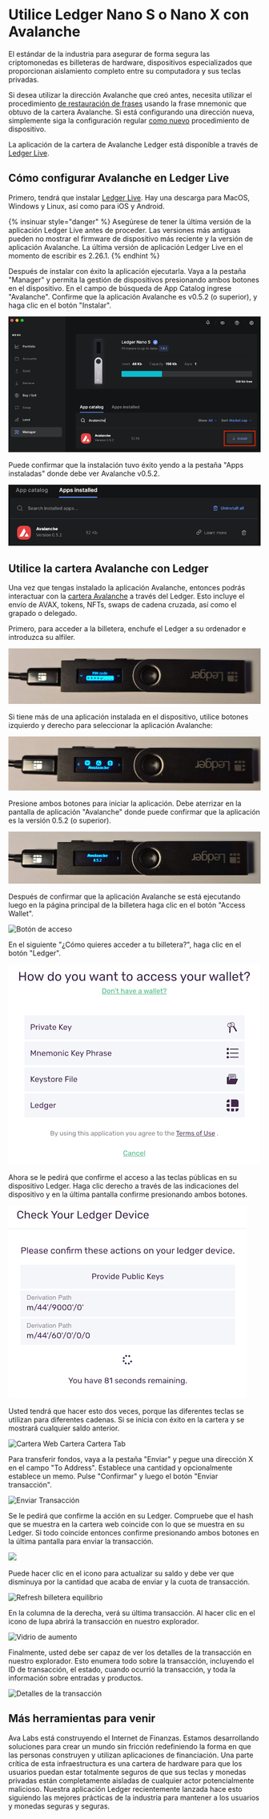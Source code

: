 # Utilice Ledger Nano S o Nano X con Avalanche

El estándar de la industria para asegurar de forma segura las criptomonedas es billeteras de hardware, dispositivos especializados que proporcionan aislamiento completo entre su computadora y sus teclas privadas.

Si desea utilizar la dirección Avalanche que creó antes, necesita utilizar el procedimiento [de restauración de frases](https://support.ledger.com/hc/en-us/articles/360005434914) usando la frase mnemonic que obtuvo de la cartera Avalanche. Si está configurando una dirección nueva, simplemente siga la configuración regular [como nuevo](https://support.ledger.com/hc/en-us/articles/360000613793-Set-up-as-new-device) procedimiento de dispositivo.

La aplicación de la cartera de Avalanche Ledger está disponible a través de [Ledger Live](https://www.ledger.com/ledger-live).

## Cómo configurar Avalanche en Ledger Live<a id="1c80"></a>

Primero, tendrá que instalar [Ledger Live](https://www.ledger.com/ledger-live). Hay una descarga para MacOS, Windows y Linux, así como para iOS y Android.

{% insinuar style="danger" %} Asegúrese de tener la última versión de la aplicación Ledger Live antes de proceder. Las versiones más antiguas pueden no mostrar el firmware de dispositivo más reciente y la versión de aplicación Avalanche. La última versión de aplicación Ledger Live en el momento de escribir es 2.26.1. {% endhint %}

Después de instalar con éxito la aplicación ejecutarla. Vaya a la pestaña "Manager" y permita la gestión de dispositivos presionando ambos botones en el dispositivo. En el campo de búsqueda de App Catalog ingrese "Avalanche". Confirme que la aplicación Avalanche es v0.5.2 \(o superior\), y haga clic en el botón "Instalar".

![Botón de instalación de aplicación Avalanche Ledger](../../../.gitbook/assets/ledger-06-live-install.png)

Puede confirmar que la instalación tuvo éxito yendo a la pestaña "Apps instaladas" donde debe ver Avalanche v0.5.2.

![Botón de instalación de aplicación Avalanche Ledger](../../../.gitbook/assets/ledger-07-live-version.png)

## Utilice la cartera Avalanche con Ledger<a id="48a3"></a>

Una vez que tengas instalado la aplicación Avalanche, entonces podrás interactuar con la [cartera Avalanche](https://wallet.avax.network/) a través del Ledger. Esto incluye el envío de AVAX, tokens, NFTs, swaps de cadena cruzada, así como el grapado o delegado.

Primero, para acceder a la billetera, enchufe el Ledger a su ordenador e introduzca su alfiler.

![Pantalla de código PIN](../../../.gitbook/assets/ledger-03-pin.png)

Si tiene más de una aplicación instalada en el dispositivo, utilice botones izquierdo y derecho para seleccionar la aplicación Avalanche:

![Aplicación de Avalanche](../../../.gitbook/assets/ledger-04-app-start.png)

Presione ambos botones para iniciar la aplicación. Debe aterrizar en la pantalla de aplicación "Avalanche" donde puede confirmar que la aplicación es la versión 0.5.2 \(o superior\).

![Versión de aplicación](../../../.gitbook/assets/ledger-05-app-version.png)

Después de confirmar que la aplicación Avalanche se está ejecutando luego en la página principal de la billetera haga clic en el botón "Access Wallet".

![Botón de acceso](https://miro.medium.com/max/2364/1*SC1uM5xFybz3lfPiKwOHUw.png)

En el siguiente "¿Cómo quieres acceder a tu billetera?", haga clic en el botón "Ledger".

![Acceso de Ledger](../../../.gitbook/assets/ledger-01-wallet-access.png)

Ahora se le pedirá que confirme el acceso a las teclas públicas en su dispositivo Ledger. Haga clic derecho a través de las indicaciones del dispositivo y en la última pantalla confirme presionando ambos botones.

![](../../../.gitbook/assets/ledger-02-confirm-access.png)

Usted tendrá que hacer esto dos veces, porque las diferentes teclas se utilizan para diferentes cadenas. Si se inicia con éxito en la cartera y se mostrará cualquier saldo anterior.

![Cartera Web Cartera Cartera Tab](../../../.gitbook/assets/web-wallet-portfolio-tab.png)

Para transferir fondos, vaya a la pestaña "Enviar" y pegue una dirección X en el campo "To Address". Establece una cantidad y opcionalmente establece un memo. Pulse "Confirmar" y luego el botón "Enviar transacción".

![Enviar Transacción](../../../.gitbook/assets/send-transaction.png)

Se le pedirá que confirme la acción en su Ledger. Compruebe que el hash que se muestra en la cartera web coincide con lo que se muestra en su Ledger. Si todo coincide entonces confirme presionando ambos botones en la última pantalla para enviar la transacción.

![](https://miro.medium.com/max/2932/1*XI8fzBRpDr0PXcuVQPHLvQ.png)

Puede hacer clic en el icono para actualizar su saldo y debe ver que disminuya por la cantidad que acaba de enviar y la cuota de transacción.

![Refresh billetera equilibrio](../../../.gitbook/assets/refresh-wallet-balance.png)

En la columna de la derecha, verá su última transacción. Al hacer clic en el icono de lupa abrirá la transacción en nuestro explorador.

![Vidrio de aumento](../../../.gitbook/assets/magnifying-glass.png)

Finalmente, usted debe ser capaz de ver los detalles de la transacción en nuestro explorador. Esto enumera todo sobre la transacción, incluyendo el ID de transacción, el estado, cuando ocurrió la transacción, y toda la información sobre entradas y productos.

![Detalles de la transacción](../../../.gitbook/assets/transaction-details.png)

## Más herramientas para venir<a id="135b"></a>

Ava Labs está construyendo el Internet de Finanzas. Estamos desarrollando soluciones para crear un mundo sin fricción redefiniendo la forma en que las personas construyen y utilizan aplicaciones de financiación. Una parte crítica de esta infraestructura es una cartera de hardware para que los usuarios puedan estar totalmente seguros de que sus teclas y monedas privadas están completamente aisladas de cualquier actor potencialmente malicioso. Nuestra aplicación Ledger recientemente lanzada hace esto siguiendo las mejores prácticas de la industria para mantener a los usuarios y monedas seguras y seguras.

